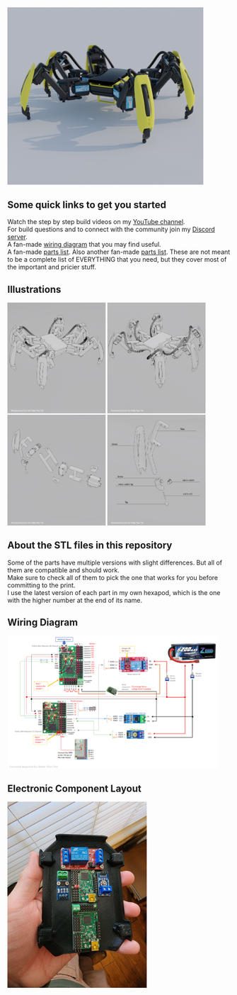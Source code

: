 ##
<img src="/Illustrations/yellow2.png" height="400" />

## Some quick links to get you started
Watch the step by step build videos on my [YouTube channel](https://www.youtube.com/makeyourpet).  
For build questions and to connect with the community join my [Discord server](https://discord.gg/vb8YWMfBuk).  
A fan-made [wiring diagram](/wiring-diagram.png) that you may find useful.  
A fan-made [parts list](https://docs.google.com/spreadsheets/d/1jLi3IdmLERsBDhjaqHxFGQgZul_3uq9oj55M1rFG8mY/edit#gid=0). Also another fan-made [parts list](https://docs.google.com/spreadsheets/d/1y--z7EeejWcb-8ooPaIFn3Hulu9dJOcoKyGoxGq8KI8/edit?usp=drivesdk). These are not meant to be a complete list of EVERYTHING that you need, but they cover most of the important and pricier stuff.
  
## Illustrations
<p float="left">
  <img src="/Illustrations/front-view.png" height="250" />
  <img src="/Illustrations/back-view.png" height="250" />
  <img src="/Illustrations/leg-components.png" height="250" />
  <img src="/Illustrations/tibia-components.png" height="250" />
</p>

## About the STL files in this repository
Some of the parts have multiple versions with slight differences. But all of them are compatible and should work.  
Make sure to check all of them to pick the one that works for you before committing to the print.  
I use the latest version of each part in my own hexapod, which is the one with the higher number at the end of its name.


## Wiring Diagram
<img src="/wiring-diagram.png" height="300" />

## Electronic Component Layout
<img src="/component%20layout.jpg" height="420" />
